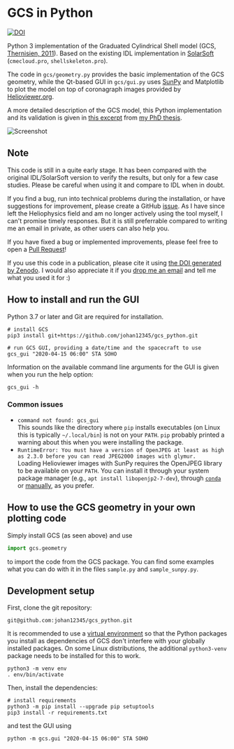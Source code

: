 GCS in Python
=============
[![DOI](https://zenodo.org/badge/297350666.svg)](https://zenodo.org/badge/latestdoi/297350666)

Python 3 implementation of the Graduated Cylindrical Shell model (GCS, [Thernisien, 2011](https://dx.doi.org/10.1088%2F0067-0049%2F194%2F2%2F33)).
Based on the existing IDL implementation in [SolarSoft](https://www.lmsal.com/solarsoft/)
(`cmecloud.pro`, `shellskeleton.pro`).

The code in `gcs/geometry.py` provides the basic implementation of the GCS geometry, while the Qt-based GUI in
`gcs/gui.py` uses [SunPy](https://sunpy.org/) and Matplotlib to plot the model on top of coronagraph images provided by
[Helioviewer.org](https://www.helioviewer.org/).

A more detailed description of the GCS model, this Python implementation and its validation is given in
[this excerpt](/doc/gcs_implementation_forstner_phd_2021.pdf?raw=true) from
[my PhD thesis](https://nbn-resolving.org/urn:nbn:de:gbv:8:3-2021-00166-5).

![Screenshot](/img/screenshot.png?raw=true)

Note
----

This code is still in a quite early stage. It has been compared with the original IDL/SolarSoft version to verify the results, but only for a few case studies.
Please be careful when using it and compare to IDL when in doubt.

If you find a bug, run into technical problems during the installation, or have suggestions for improvement, please create a
GitHub [issue](https://github.com/johan12345/gcs_python/issues/new). As I have since left the Heliophysics field and am no longer actively using the tool myself, I can't promise timely responses. But it is still preferrable compared to writing me an email in private, as other users can also help you.

If you have fixed a bug or implemented improvements, please feel free to open a [Pull Request](https://github.com/johan12345/gcs_python/compare)!

If you use this code in a publication, please cite it using [the DOI generated by Zenodo](https://zenodo.org/badge/latestdoi/297350666). I would also appreciate it if you <a class="u-email Link--primary " href="mailto:&#x6a;&#x6f;&#x68;&#x61;&#x6e;&#x2e;&#x66;&#x6f;&#x72;&#x73;&#x74;&#x6e;&#x65;&#x72;&#x40;&#x67;&#x6d;&#x61;&#x69;&#x6c;&#x2e;&#x63;&#x6f;&#x6d;">drop me an email</a> and tell me what you used it for :)

How to install and run the GUI
------------------------------
Python 3.7 or later and Git are required for installation.
```
# install GCS
pip3 install git+https://github.com/johan12345/gcs_python.git

# run GCS GUI, providing a date/time and the spacecraft to use
gcs_gui "2020-04-15 06:00" STA SOHO
```

Information on the available command line arguments for the GUI is given when you run the help option:
```shell script
gcs_gui -h
```

### Common issues
- `command not found: gcs_gui`\
  This sounds like the directory where `pip` installs executables (on Linux this is typically `~/.local/bin`) is not on your `PATH`. `pip` probably printed a warning about this when you were installing the package.
- `RuntimeError: You must have a version of OpenJPEG at least as high as 2.3.0 before you can read JPEG2000 images with glymur.`\
   Loading Helioviewer images with SunPy requires the OpenJPEG library to be available on your `PATH`. You can install it through your system package manager (e.g., `apt install libopenjp2-7-dev`), through [`conda`](https://anaconda.org/conda-forge/openjpeg/) or [manually](https://github.com/uclouvain/openjpeg/releases), as you prefer.

How to use the GCS geometry in your own plotting code
-----------------------------------------------------
Simply install GCS (as seen above) and use
```python
import gcs.geometry
```
to import the code from the GCS package. You can find some examples what you can do with it in the files
`sample.py` and `sample_sunpy.py`.

Development setup
-----------------
First, clone the git repository:
```shell script
git@github.com:johan12345/gcs_python.git
```

It is recommended to use a [virtual environment](https://docs.python.org/3/tutorial/venv.html) so that the
Python packages you install as dependencies of GCS don't interfere with your globally installed packages.
On some Linux distributions, the additional `python3-venv` package needs to be installed for this to work.

```shell script
python3 -m venv env
. env/bin/activate
```

Then, install the dependencies:
```shell script
# install requirements
python3 -m pip install --upgrade pip setuptools
pip3 install -r requirements.txt
```

and test the GUI using
```shell script
python -m gcs.gui "2020-04-15 06:00" STA SOHO
```
